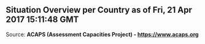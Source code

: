 ## Situation Overview per Country as of Fri, 21 Apr 2017 15:11:48 GMT

Source: **ACAPS (Assessment Capacities Project) - https://www.acaps.org**